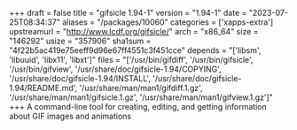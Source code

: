 +++
draft = false
title = "gifsicle 1.94-1"
version = "1.94-1"
date = "2023-07-25T08:34:37"
aliases = "/packages/10060"
categories = ['xapps-extra']
upstreamurl = "http://www.lcdf.org/gifsicle/"
arch = "x86_64"
size = "146292"
usize = "357906"
sha1sum = "4f22b5ac419e75eeff9d96e67ff4551c3f451cce"
depends = "['libsm', 'libuuid', 'libx11', 'libxt']"
files = "['/usr/bin/gifdiff', '/usr/bin/gifsicle', '/usr/bin/gifview', '/usr/share/doc/gifsicle-1.94/COPYING', '/usr/share/doc/gifsicle-1.94/INSTALL', '/usr/share/doc/gifsicle-1.94/README.md', '/usr/share/man/man1/gifdiff.1.gz', '/usr/share/man/man1/gifsicle.1.gz', '/usr/share/man/man1/gifview.1.gz']"
+++
A command-line tool for creating, editing, and getting information about GIF images and animations